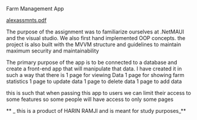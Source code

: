 Farm Management App

[alexassmnts.pdf](https://github.com/user-attachments/files/16534529/alexassmnts.pdf)

The purpose of the assignment was to familiarize ourselves at .NetMAUI and the visual studio. We also first hand implemented OOP concepts.
the project is also built with the MVVM structure and guidelines to maintain maximum security and maintainability

The primary purpose of the app is to be connected to a database and create a front-end app
that will manipulate that data. I have created it in such a way that there is 
  1 page for viewing Data
  1 page for showing farm statistics
  1 page to update data
  1 page to delete data
  1 page to add data


this is such that when passing this app to users we can limit their access to some features so some people will have access to only some pages







**
_
this is a product of HARIN RAMJI and is meant for study purposes_**

